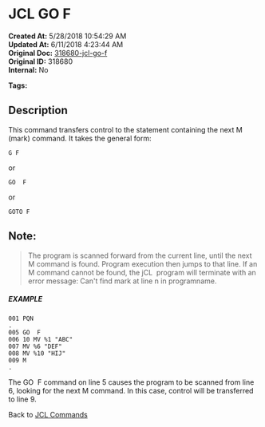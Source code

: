 # JCL GO  F

**Created At:** 5/28/2018 10:54:29 AM  
**Updated At:** 6/11/2018 4:23:44 AM  
**Original Doc:** [318680-jcl-go-f](https://docs.jbase.com/45792-jcl/318680-jcl-go-f)  
**Original ID:** 318680  
**Internal:** No  

**Tags:**
<badge text='go' vertical='middle' />
<badge text='jcl' vertical='middle' />

## Description 

This command transfers control to the statement containing the next M (mark) command. It takes the general form:

```
G F
```

or

```
GO  F
```

or

```
GOTO F
```



## Note: 


> The program is scanned forward from the current line, until the next M command is found. Program execution then jumps to that line. If an M command cannot be found, the jCL  program will terminate with an error message: Can't find mark at line n in programname.




##### EXAMPLE

```
001 PQN
.
005 GO  F
006 10 MV %1 "ABC"
007 MV %6 "DEF"
008 MV %10 "HIJ"
009 M
.
```

The GO  F command on line 5 causes the program to be scanned from line 6, looking for the next M command. In this case, control will be transferred to line 9.



Back to [JCL Commands](./../jcl-commands)
